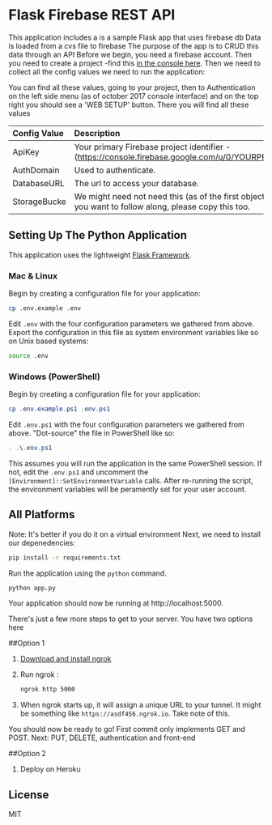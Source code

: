
# Flask Firebase REST API

This application includes a is a sample Flask app that uses firebase db
Data is loaded from a cvs file to firebase
The purpose of the app is to CRUD this data through an API
Before we begin, you need a firebase account. Then you need to create a project -find this [in the console here](https://console.firebase.google.com). Then we need to collect all the config values we need to run the application:


 
You can find all these values, going to your project, then to Authentication on the left side menu (as of october 2017 console interface)
and on the top right you should see a 'WEB SETUP' button. There you will find all these values

 
 | Config&nbsp;Value  | Description |
 | :-------------  |:------------- |
ApiKey | Your primary Firebase project  identifier - (https://console.firebase.google.com/u/0/YOURPROJECTID/settings/general).
AuthDomain | Used to authenticate.
DatabaseURL | The url to access your database.
StorageBucke | We might need not need this (as of the first objective[simple api crud]), but if you want to follow along, please copy this too.

## Setting Up The Python Application

This application uses the lightweight [Flask Framework](http://flask.pocoo.org/).

### Mac & Linux

Begin by creating a configuration file for your application:

```bash
cp .env.example .env
```

Edit `.env` with the four configuration parameters we gathered from above. Export
the configuration in this file as system environment variables like so on Unix
based systems:

```bash
source .env
```

### Windows (PowerShell)

Begin by creating a configuration file for your application:

```powershell
cp .env.example.ps1 .env.ps1
```

Edit `.env.ps1` with the four configuration parameters we gathered from above.
"Dot-source" the file in PowerShell like so:

```powershell
. .\.env.ps1
```

This assumes you will run the application in the same PowerShell session. If not,
edit the `.env.ps1` and uncomment the `[Environment]::SetEnvironmentVariable` calls.
After re-running the script, the environment variables will be peramently set for
your user account.

## All Platforms

Note: It's better if you do it on a virtual environment
Next, we need to install our depenedencies:

```bash
pip install -r requirements.txt
```

Run the application using the `python` command.

```bash
python app.py
```

Your application should now be running at http://localhost:5000.

There's just a few more steps to get to your server. You have two options here

##Option 1

1. [Download and install ngrok](https://ngrok.com/download)

2. Run ngrok :

    ```bash
    ngrok http 5000
    ```

3. When ngrok starts up, it will assign a unique URL to your tunnel.
It might be something like `https://asdf456.ngrok.io`. Take note of this.


You should now be ready to go!
First commit only implements GET and POST.
Next: PUT, DELETE, authentication and front-end



##Option 2

1. Deploy on Heroku


## License

MIT
